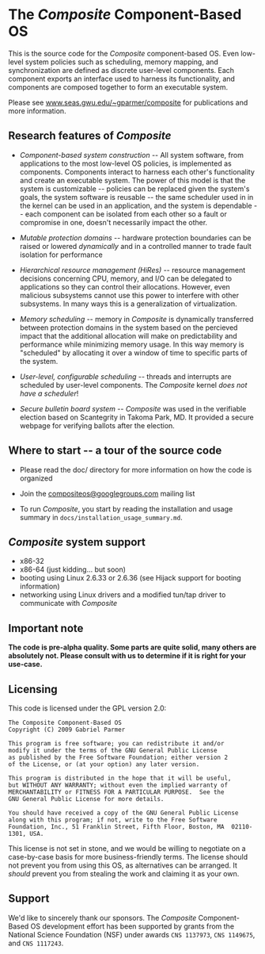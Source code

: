 The _Composite_ Component-Based OS
==================================

This is the source code for the _Composite_ component-based OS.  Even
low-level system policies such as scheduling, memory mapping, and
synchronization are defined as discrete user-level components.  Each
component exports an interface used to harness its functionality, and
components are composed together to form an executable system.

Please see www.seas.gwu.edu/~gparmer/composite for publications and
more information.

Research features of _Composite_
--------------------------------

- *Component-based system construction* -- All system software, from
  applications to the most low-level OS policies, is implemented as 
  components.  Components interact to harness each other's functionality
  and create an executable system.  The power of this model is that the 
  system is customizable -- policies can be replaced given the system's
  goals, the system software is reusable -- the same scheduler used in
  in the kernel can be used in an application, and the system is dependable
  -- each component can be isolated from each other so a fault or compromise
  in one, doesn't necessarily impact the other.
 
- *Mutable protection domains* -- hardware protection boundaries can be
  raised or lowered _dynamically_ and in a controlled manner to trade
  fault isolation for performance

- *Hierarchical resource management (HiRes)* -- resource management
  decisions concerning CPU, memory, and I/O can be delegated to
  applications so they can control their allocations.  However, even
  malicious subsystems cannot use this power to interfere with other
  subsystems.  In many ways this is a generalization of
  virtualization.

- *Memory scheduling* -- memory in _Composite_ is dynamically transferred
  between protection domains in the system based on the percieved
  impact that the additional allocation will make on predictability
  and performance while minimizing memory usage.  In this way memory
  is "scheduled" by allocating it over a window of time to specific
  parts of the system.

- *User-level, configurable scheduling* -- threads and interrupts are
  scheduled by user-level components.  The _Composite_ kernel _does
  not have a scheduler_!

- *Secure bulletin board system* -- _Composite_ was used in the verifiable
  election based on Scantegrity in Takoma Park, MD.  It provided a
  secure webpage for verifying ballots after the election.

Where to start -- a tour of the source code
-------------------------------------------

- Please read the doc/ directory for more information on how the code
  is organized

- Join the compositeos@googlegroups.com mailing list

- To run *Composite*, you start by reading the installation and usage
  summary in `docs/installation_usage_summary.md`.

_Composite_ system support
--------------------------

- x86-32
- x86-64 (just kidding... but soon)
- booting using Linux 2.6.33 or 2.6.36 (see Hijack support for booting
  information)
- networking using Linux drivers and a modified tun/tap driver to
  communicate with _Composite_

Important note
--------------

**The code is pre-alpha quality.  Some parts are quite solid, many
  others are absolutely not.  Please consult with us to determine if
  it is right for your use-case.**

Licensing
---------

This code is licensed under the GPL version 2.0:

```
The Composite Component-Based OS
Copyright (C) 2009 Gabriel Parmer

This program is free software; you can redistribute it and/or
modify it under the terms of the GNU General Public License
as published by the Free Software Foundation; either version 2
of the License, or (at your option) any later version.

This program is distributed in the hope that it will be useful,
but WITHOUT ANY WARRANTY; without even the implied warranty of
MERCHANTABILITY or FITNESS FOR A PARTICULAR PURPOSE.  See the
GNU General Public License for more details.

You should have received a copy of the GNU General Public License
along with this program; if not, write to the Free Software
Foundation, Inc., 51 Franklin Street, Fifth Floor, Boston, MA  02110-1301, USA.
```

This license is not set in stone, and we would be willing to negotiate
on a case-by-case basis for more business-friendly terms.  The license
should not prevent you from using this OS, as alternatives can be
arranged.  It _should_ prevent you from stealing the work and claiming
it as your own.

Support
-------

We'd like to sincerely thank our sponsors.  The _Composite_
Component-Based OS development effort has been supported by grants
from the National Science Foundation (NSF) under awards `CNS 1137973`,
`CNS 1149675`, and `CNS 1117243`.

